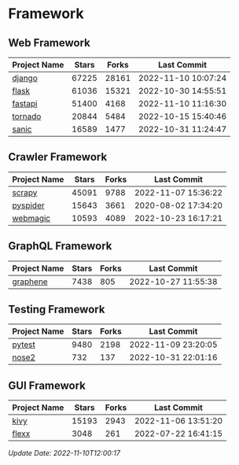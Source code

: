 # Framework

## Web Framework
| Project Name | Stars | Forks | Last Commit |
| ------------ | ----- | ----- | ----------- |
| [django](https://github.com/django/django) | 67225 | 28161 | 2022-11-10 10:07:24 |
| [flask](https://github.com/pallets/flask) | 61036 | 15321 | 2022-10-30 14:55:51 |
| [fastapi](https://github.com/tiangolo/fastapi) | 51400 | 4168 | 2022-11-10 11:16:30 |
| [tornado](https://github.com/tornadoweb/tornado) | 20844 | 5484 | 2022-10-15 15:40:46 |
| [sanic](https://github.com/sanic-org/sanic) | 16589 | 1477 | 2022-10-31 11:24:47 |

## Crawler Framework
| Project Name | Stars | Forks | Last Commit |
| ------------ | ----- | ----- | ----------- |
| [scrapy](https://github.com/scrapy/scrapy) | 45091 | 9788 | 2022-11-07 15:36:22 |
| [pyspider](https://github.com/binux/pyspider) | 15643 | 3661 | 2020-08-02 17:34:20 |
| [webmagic](https://github.com/code4craft/webmagic) | 10593 | 4089 | 2022-10-23 16:17:21 |

## GraphQL Framework
| Project Name | Stars | Forks | Last Commit |
| ------------ | ----- | ----- | ----------- |
| [graphene](https://github.com/graphql-python/graphene) | 7438 | 805 | 2022-10-27 11:55:38 |

## Testing Framework
| Project Name | Stars | Forks | Last Commit |
| ------------ | ----- | ----- | ----------- |
| [pytest](https://github.com/pytest-dev/pytest) | 9480 | 2198 | 2022-11-09 23:20:05 |
| [nose2](https://github.com/nose-devs/nose2) | 732 | 137 | 2022-10-31 22:01:16 |

## GUI Framework
| Project Name | Stars | Forks | Last Commit |
| ------------ | ----- | ----- | ----------- |
| [kivy](https://github.com/kivy/kivy) | 15193 | 2943 | 2022-11-06 13:51:20 |
| [flexx](https://github.com/flexxui/flexx) | 3048 | 261 | 2022-07-22 16:41:15 |

*Update Date: 2022-11-10T12:00:17*